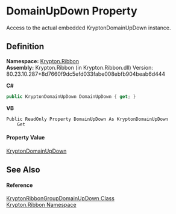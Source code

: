 # DomainUpDown Property


Access to the actual embedded KryptonDomainUpDown instance.



## Definition
**Namespace:** <a href="1e9bc734-cff9-e9b8-f013-94cdac669794.md">Krypton.Ribbon</a>  
**Assembly:** Krypton.Ribbon (in Krypton.Ribbon.dll) Version: 80.23.10.287+8d7660f9dc5efd033fabe008ebfb904beab6d444

**C#**
``` C#
public KryptonDomainUpDown DomainUpDown { get; }
```
**VB**
``` VB
Public ReadOnly Property DomainUpDown As KryptonDomainUpDown
	Get
```



#### Property Value
<a href="24aa0fe5-0782-ad49-0c73-9b2c5b1d2796.md">KryptonDomainUpDown</a>

## See Also


#### Reference
<a href="c2cf688c-9614-fb2f-14f2-299b2bcb6682.md">KryptonRibbonGroupDomainUpDown Class</a>  
<a href="1e9bc734-cff9-e9b8-f013-94cdac669794.md">Krypton.Ribbon Namespace</a>  
